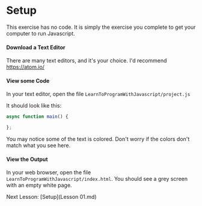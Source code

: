 # Setup

This exercise has no code. It is simply the exercise you complete to get your computer to run Javascript.

#### Download a Text Editor

There are many text editors, and it's your choice. I'd recommend https://atom.io/

#### View some Code

In your text editor, open the file `LearnToProgramWithJavascript/project.js`

It should look like this:
```javascript
async function main() {

};
```
You may notice some of the text is colored. Don't worry if the colors don't match what you see here.

#### View the Output

In your web browser, open the file `LearnToProgramWithJavascript/index.html`. You should see a grey screen with an empty white page.

Next Lesson: [Setup](Lesson 01.md)

